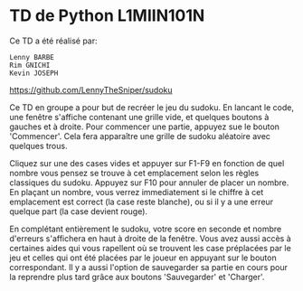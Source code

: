 # TD de Python L1MIIN101N

Ce TD a été réalisé par:

    Lenny BARBE
    Rim GNICHI
    Kevin JOSEPH

https://github.com/LennyTheSniper/sudoku


Ce TD en groupe a pour but de recréer le jeu du sudoku.
En lancant le code, une fenêtre s'affiche contenant une grille vide, et quelques boutons à gauches et à droite.
Pour commencer une partie, appuyez sue le bouton 'Commencer'. Cela fera apparaître une grille de sudoku aléatoire avec quelques trous.

Cliquez sur une des cases vides et appuyer sur F1-F9 en fonction de quel nombre vous pensez se trouve à cet emplacement selon les règles classiques du sudoku.
Appuyez sur F10 pour annuler de placer un nombre.
En plaçant un nombre, vous verrez immediatement si le chiffre à cet emplacement est correct (la case reste blanche), ou si il y a une erreur quelque part (la case devient rouge).

En complétant entièrement le sudoku, votre score en seconde et nombre d'erreurs s'affichera en haut à droite de la fenêtre.
Vous avez aussi accès à certaines aides qui vous rapellent où se trouvent les case préplacées par le jeu et celles qui ont été placées par le joueur en appuyant sur le bouton correspondant.
Il y a aussi l'option de sauvegarder sa partie en cours pour la reprendre plus tard grâce aux boutons 'Sauvegarder' et 'Charger'.
